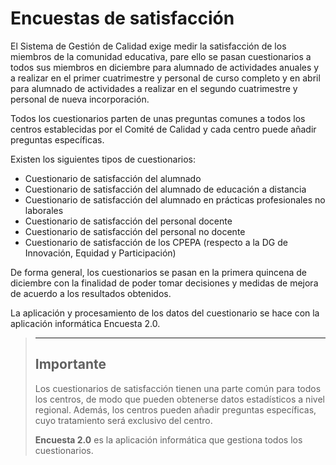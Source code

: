 # Encuestas de satisfacción

El Sistema de Gestión de Calidad exige medir la satisfacción de los miembros de la comunidad educativa, pare ello se pasan cuestionarios a todos sus miembros en diciembre para alumnado de actividades anuales y a realizar en el primer cuatrimestre y personal de curso completo y en abril para alumnado de actividades a realizar en el segundo cuatrimestre y personal de nueva incorporación.

Todos los cuestionarios parten de unas preguntas comunes a todos los centros establecidas por el Comité de Calidad y cada centro puede añadir preguntas específicas.

Existen los siguientes tipos de cuestionarios:

* Cuestionario de satisfacción del alumnado
* Cuestionario de satisfacción del alumnado de educación a distancia
* Cuestionario de satisfacción del alumnado en prácticas profesionales no laborales
* Cuestionario de satisfacción del personal docente
* Cuestionario de satisfacción del personal no docente
* Cuestionario de satisfacción de los CPEPA \(respecto a la DG de Innovación, Equidad y Participación\)

De forma general, los cuestionarios se pasan en la primera quincena de diciembre con la finalidad de poder tomar decisiones y  medidas de mejora de acuerdo a los resultados obtenidos.

La aplicación y procesamiento de los datos del cuestionario se hace con la aplicación informática Encuesta 2.0.

> ---
>
> ## Importante
>
> Los cuestionarios de satisfacción tienen una parte común para todos los centros, de modo que pueden obtenerse datos estadísticos a nivel regional. Además, los centros pueden añadir preguntas específicas, cuyo tratamiento será exclusivo del centro.
>
> **Encuesta 2.0** es la aplicación informática que gestiona todos los cuestionarios.



